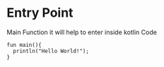 # Entry Point
Main Function it will help to enter inside kotlin Code<br>
```
fun main(){
  println("Hello World!");
}
```

